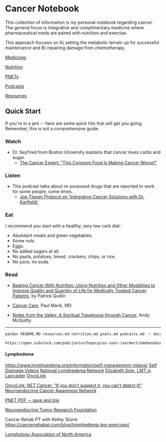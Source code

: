 # Cancer Notebook

This collection of information is my personal notebook regarding cancer.  The general focus is integrative and complimentary medicine where pharmaceutical meds are paired with nutrition and exercise.

This approach focuses on A) setting the metabolic terrain up for successful maintenance and B) repairing damage from chemotherapy.

[Medicines](meds.md)

[Nutrition](nutrition.md)

[PNETs](pnets.md)

[Podcasts](podcasts.md)

[Resources](resources.md)

## Quick Start

If you're in a jam -- here are some quick hits that will get you going.  Remember, this is not a comprehensive guide.

### Watch

- Dr. Seyfried from Boston University explains that cancer loves carbs and sugar.
  - [The Cancer Expert: "This Common Food Is Making Cancer Worse!"](https://www.youtube.com/watch?v=VaVC3PAWqLk)

### Listen

- This podcast talks about re-purposed drugs that are reported to work for some people, some times.
  - [Joe Tippen Protocol on 'Integrative Cancer Solutions with Dr. Karlfeldt'](https://open.spotify.com/episode/1PZa8PPYAAC2nuzxcLNdkb?si=M25I5yv3QqCjLwknnPiCiA)

### Eat

I recommend you start with a healthy, very low carb diet:

- Abundant meats and green vegetables.
- Some nuts.
- Eggs.
- No added sugars at all.
- No pasta, potatoes, bread, crackers, chips, or rice.
- No juice, no soda.

### Read

- [Beating Cancer With Nutrition:  Using Nutrition and Other Modalities to Improve Quality and Quantity of Life for Medically Treated Cancer Patients](https://www.amazon.com/dp/1735234702/), by Patrick Quillin

- [Cancer Care](https://www.amazon.com/Cancer-Care-Repurposed-Metabolic-Interventions/dp/0960126503), Paul Marik, MD

- [Notes from the Valley: A Spiritual Travelogue through Cancer](https://www.amazon.com/Notes-Valley-Spiritual-Travelogue-through/dp/0802412548/), Andy McQuitty

***

```bash
pandoc README.MD resources.md nutrition.md pnets.md podcasts.md -t docx -o cancer_notebook.docx

https://open.substack.com/pub/justusrhope/p/ai-uses-ivermectinmebendazole-to?utm_source=share&utm_medium=android&r=rbl8l
```
#### Lymphedema
<https://www.lymphoedema.org/information/self-management-videos/>
[Self Drainage Videos](https://www.youtube.com/playlist?list=PLekVty32TyUmoDKIuzNUE3ppOuSzxn9hA>)
[National Lymphedema Network](https://lymphnet.org/)
[Elizabeth Soto, LMT in Lancaster](https://lymphnet.org/members/?id=80151757)
[OncoLink](https://www.oncolink.org)



[OncoLink: NET Cancer: “If you don’t suspect it, you can’t detect it!”](https://blogs.oncolink.org/2017/11/dont-suspect-cant-detect/)
[Neuroendocrine Cancer Awareness Network](https://netcancerawareness.org)

[PNET PDF -- save and link](https://www.netcancerawareness.org/wp-content/uploads/2022/07/neuroendocrine-patient.pdf)


[Neuroendocrine Tumor Research Foundation](https://netrf.org/)

Cancer Rehab PT with Kelley Sturm
https://cancerrehabpt.com/blog/lymphedema-leg-exercises/

[Lymphology Association of North America](https://www.clt-lana.org/)






